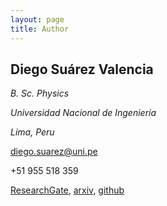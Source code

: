 ```yaml
---
layout: page
title: Author
---
```

## Diego Suárez Valencia
*B. Sc. Physics*

*Universidad Nacional de Ingeniería*

*Lima, Peru*

diego.suarez@uni.pe

+51 955 518 359

[ResearchGate](https://www.researchgate.net/profile/Diego_Suarez_Valencia), [arxiv](https://arxiv.org/search/hep-th?searchtype=author&query=Suarez%2C+D), [github](https://github.com/dszv)
<!--stackedit_data:
eyJoaXN0b3J5IjpbNTMxOTA0NzkwLC0xODUyOTUxNTY3LDU3Nj
UzNTM4OCwtOTMzNzEzNTEyLC00NTc0ODUzOTldfQ==
-->